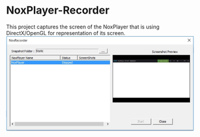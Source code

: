 # NoxPlayer-Recorder
This project captures the screen of the NoxPlayer that is using DirectX/OpenGL for representation of its screen.
![](s1.jpg)
